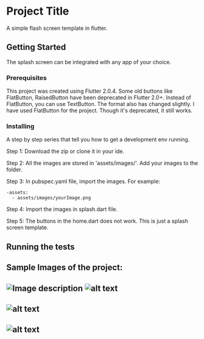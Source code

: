 # Project Title

A simple flash screen template in flutter.

## Getting Started

The splash screen can be integrated with any app of your choice.

### Prerequisites

This project was created using Flutter 2.0.4. Some old buttons like FlatButton, RaisedButton have been deprecated in Flutter 2.0+.
Instead of FlatButton, you can use TextButton. The format also has changed slightly. I have used FlatButton for the project.
Though it's deprecated, it still works.

### Installing

A step by step series that tell you how to get a development env running.

Step 1: Download the zip or clone it in your ide.

Step 2: All the images are stored in 'assets/images/'. Add your images to the folder.

Step 3: In pubspec.yaml file, import the images. For example:

    -assets:
      - assets/images/yourImage.png

 Step 4: Import the images in splash.dart file.

 Step 5: The buttons in the home.dart does not work. This is just a splash screen template.


## Running the tests

Sample Images of the project:
----------------------------------------------------------------------
![Image description](https://github.com/farihanoor/flutter_splash_screen/flutter_splash_screen/blob/readmeAssets/img1.png)
![alt text](https://github.com/[username]/[reponame]/blob/[branch]/image.jpg?raw=true)
----------------------------------------------------------------------
![alt text](https://github.com/[username]/[reponame]/blob/[branch]/image.jpg?raw=true)
----------------------------------------------------------------------
![alt text](https://github.com/[username]/[reponame]/blob/[branch]/image.jpg?raw=true)
----------------------------------------------------------------------

